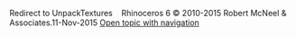 ---
---

Redirect to UnpackTextures&#160;
&#160;
Rhinoceros 6 © 2010-2015 Robert McNeel &amp; Associates.11-Nov-2015
 [Open topic with navigation](unpacktextures.html) 

